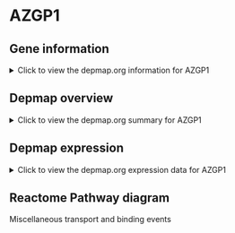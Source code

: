 <h1>AZGP1</h1>

<h2>Gene information</h2>
<details>
  <summary>Click to view the depmap.org information for AZGP1</summary>
  <iframe src="https://depmap.org/portal/gene/AZGP1?tab=about" style="border:none;width:100%;height:800px"></iframe>
</details>

<h2>Depmap overview</h2>
<details>
  <summary>Click to view the depmap.org summary for AZGP1</summary>
  <iframe src="https://depmap.org/portal/gene/AZGP1?tab=overview" style="border:none;width:100%;height:800px"></iframe>
</details>

<h2>Depmap expression</h2>
<details>
  <summary>Click to view the depmap.org expression data for AZGP1</summary>
  <iframe src="https://depmap.org/portal/gene/AZGP1?tab=characterization" style="border:none;width:100%;height:800px"></iframe>
</details>



<h2>Reactome Pathway diagram</h2>
Miscellaneous transport and binding events
<div id="diagramHolder"></div>

<script>
    //Creating the Reactome Diagram widget
    //Take into account a proxy needs to be set up in your server side pointing to www.reactome.org
    function onReactomeDiagramReady(){  //This function is automatically called when the widget code is ready to be used
        var diagram = Reactome.Diagram.create({
            "placeHolder" : "diagramHolder",
            "width" : 900,
            "height" : 500
        });

        //Initialising it to the "Hemostasis" pathway
        diagram.loadDiagram("R-HSA-5223345");

        //Adding different listeners

        diagram.onDiagramLoaded(function (loaded) {
            console.info("Loaded ", loaded);
            diagram.flagItems("BAD");
	    diagram.flagItems("Q92934");
            if (loaded == "R-HSA-5223345") diagram.selectItem("R-HSA-5223345");
        });

     }
</script>



